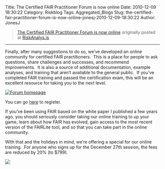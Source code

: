 Title: The Certified FAIR Practitioner Forum is now online
Date: 2010-12-09 18:30:22
Category: Riskblog
Tags: Aggregated_Blogs
Slug: the-certified-fair-practitioner-forum-is-now-online-jonesj-2010-12-09-18:30:22
Author: JonesJ

>[The Certified FAIR Practitioner Forum is now online](http://feedproxy.google.com/~r/Riskanalysis/~3/oa9vbyXDbTk/) originally posted at [RiskAnalys.is](http://riskmanagementinsight.com/riskanalysis)
***
Finally, after many suggestions to do so, we’ve developed an online community for certified FAIR practitioners.  This is a place for people to ask questions, share challenges and successes, and recommend improvements.  It is also a source of additional documentation, example analyses, and training that aren’t available to the general public.  If you’ve completed FAIR training and passed the certification exam, this will be an excellent resource for taking you to the next level.

[![](http://riskmanagementinsight.com/riskanalysis/wp-content/uploads/2010/12/Forum-homepage1-300x255.jpg "Forum homepage")](http://riskmanagementinsight.com/riskanalysis/wp-content/uploads/2010/12/Forum-homepage1.jpg)

You can go [here](http://forum.riskmanagementinsight.com) to register.

If you’ve been using FAIR based on the white paper I published a few years ago, you should seriously consider taking our online training to up your game, learn about how FAIR has evolved, gain access to the most recent version of the FAIRLite tool, and so that you can take part in the online community.

With that and the holidays in mind, we’re offering a special for our online training.  For anyone who signs up for the December 27th session, the fees are reduced by 20% (to \$799).

![](http://feeds.feedburner.com/~r/Riskanalysis/~4/oa9vbyXDbTk)

